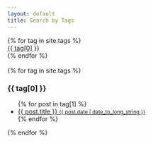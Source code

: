 ```yaml
---
layout: default
title: Search by Tags
---
```

<div>
{% for tag in site.tags %}
    <div class = "tag"><a href="#{{ tag[0] | slugify }}">{{ tag[0] }}</a></div>
{% endfor %}
</div>

<br/>

<div>
{% for tag in site.tags %}
    <h3 id="{{ tag[0] | slugify }}">{{ tag[0] }}</h3>
    <ul>
    {% for post in tag[1] %}
        <a href="{{ site.baseurl }}{{ post.url }}">
            <li>
                <span>{{ post.title }}</span>
                <small>{{ post.date | date_to_long_string }}</small>
            </li>
        </a>
    {% endfor %}
    </ul>
{% endfor %}
</div>
